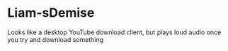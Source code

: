 # Liam-sDemise
Looks like a desktop YouTube download client, but plays loud audio once you try and download something
